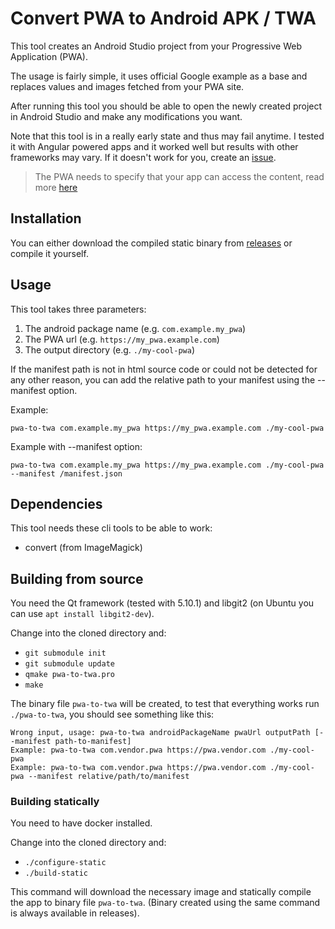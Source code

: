 # Convert PWA to Android APK / TWA

This tool creates an Android Studio project from your
Progressive Web Application (PWA).

The usage is fairly simple, it uses official Google example
as a base and replaces values and images fetched from
your PWA site.

After running this tool you should be able to open the
newly created project in Android Studio and make any
modifications you want.

Note that this tool is in a really early state and thus
may fail anytime. I tested it with Angular powered
apps and it worked well but results with other frameworks
may vary. If it doesn't work for you, create an
[issue](https://github.com/RikudouSage/PwaToTwa/issues/new).

> The PWA needs to specify that your app can access the
content, read more [here](https://developers.google.com/digital-asset-links/v1/getting-started)

## Installation

You can either download the compiled static binary from
[releases](https://github.com/RikudouSage/PwaToTwa/releases/latest)
or compile it yourself.

## Usage

This tool takes three parameters:

1. The android package name (e.g. `com.example.my_pwa`)
2. The PWA url (e.g. `https://my_pwa.example.com`)
3. The output directory (e.g. `./my-cool-pwa`)

If the manifest path is not in html source code or could
not be detected for any other reason, you can add the
relative path to your manifest using the --manifest option.

Example:

`pwa-to-twa com.example.my_pwa https://my_pwa.example.com ./my-cool-pwa`

Example with --manifest option:

`pwa-to-twa com.example.my_pwa https://my_pwa.example.com ./my-cool-pwa --manifest /manifest.json`

## Dependencies

This tool needs these cli tools to be able to work:

- convert (from ImageMagick)

## Building from source

You need the Qt framework (tested with 5.10.1) and libgit2
(on Ubuntu you can use `apt install libgit2-dev`).

Change into the cloned directory and:

- `git submodule init`
- `git submodule update`
- `qmake pwa-to-twa.pro`
- `make`

The binary file `pwa-to-twa` will be created, to test
that everything works run `./pwa-to-twa`, you should see
something like this:

```
Wrong input, usage: pwa-to-twa androidPackageName pwaUrl outputPath [--manifest path-to-manifest]
Example: pwa-to-twa com.vendor.pwa https://pwa.vendor.com ./my-cool-pwa
Example: pwa-to-twa com.vendor.pwa https://pwa.vendor.com ./my-cool-pwa --manifest relative/path/to/manifest
```

### Building statically

You need to have docker installed.

Change into the cloned directory and:

- `./configure-static`
- `./build-static`

This command will download the necessary image and
statically compile the app to binary file `pwa-to-twa`.
(Binary created using the same command is always
available in releases).

